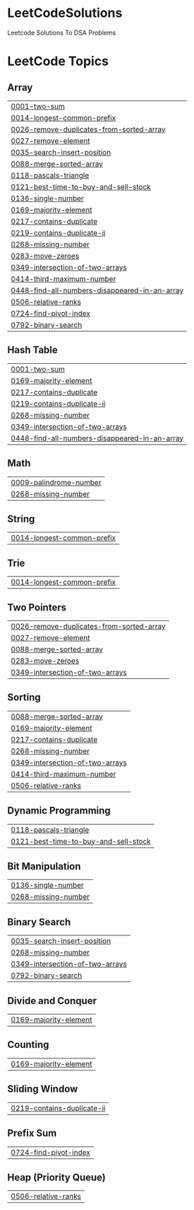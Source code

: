 # LeetCodeSolutions
Leetcode Solutions To DSA Problems

<!---LeetCode Topics Start-->
# LeetCode Topics
## Array
|  |
| ------- |
| [0001-two-sum](https://github.com/HiranyamayHazra101922/LeetCodeSolutions/tree/master/0001-two-sum) |
| [0014-longest-common-prefix](https://github.com/HiranyamayHazra101922/LeetCodeSolutions/tree/master/0014-longest-common-prefix) |
| [0026-remove-duplicates-from-sorted-array](https://github.com/HiranyamayHazra101922/LeetCodeSolutions/tree/master/0026-remove-duplicates-from-sorted-array) |
| [0027-remove-element](https://github.com/HiranyamayHazra101922/LeetCodeSolutions/tree/master/0027-remove-element) |
| [0035-search-insert-position](https://github.com/HiranyamayHazra101922/LeetCodeSolutions/tree/master/0035-search-insert-position) |
| [0088-merge-sorted-array](https://github.com/HiranyamayHazra101922/LeetCodeSolutions/tree/master/0088-merge-sorted-array) |
| [0118-pascals-triangle](https://github.com/HiranyamayHazra101922/LeetCodeSolutions/tree/master/0118-pascals-triangle) |
| [0121-best-time-to-buy-and-sell-stock](https://github.com/HiranyamayHazra101922/LeetCodeSolutions/tree/master/0121-best-time-to-buy-and-sell-stock) |
| [0136-single-number](https://github.com/HiranyamayHazra101922/LeetCodeSolutions/tree/master/0136-single-number) |
| [0169-majority-element](https://github.com/HiranyamayHazra101922/LeetCodeSolutions/tree/master/0169-majority-element) |
| [0217-contains-duplicate](https://github.com/HiranyamayHazra101922/LeetCodeSolutions/tree/master/0217-contains-duplicate) |
| [0219-contains-duplicate-ii](https://github.com/HiranyamayHazra101922/LeetCodeSolutions/tree/master/0219-contains-duplicate-ii) |
| [0268-missing-number](https://github.com/HiranyamayHazra101922/LeetCodeSolutions/tree/master/0268-missing-number) |
| [0283-move-zeroes](https://github.com/HiranyamayHazra101922/LeetCodeSolutions/tree/master/0283-move-zeroes) |
| [0349-intersection-of-two-arrays](https://github.com/HiranyamayHazra101922/LeetCodeSolutions/tree/master/0349-intersection-of-two-arrays) |
| [0414-third-maximum-number](https://github.com/HiranyamayHazra101922/LeetCodeSolutions/tree/master/0414-third-maximum-number) |
| [0448-find-all-numbers-disappeared-in-an-array](https://github.com/HiranyamayHazra101922/LeetCodeSolutions/tree/master/0448-find-all-numbers-disappeared-in-an-array) |
| [0506-relative-ranks](https://github.com/HiranyamayHazra101922/LeetCodeSolutions/tree/master/0506-relative-ranks) |
| [0724-find-pivot-index](https://github.com/HiranyamayHazra101922/LeetCodeSolutions/tree/master/0724-find-pivot-index) |
| [0792-binary-search](https://github.com/HiranyamayHazra101922/LeetCodeSolutions/tree/master/0792-binary-search) |
## Hash Table
|  |
| ------- |
| [0001-two-sum](https://github.com/HiranyamayHazra101922/LeetCodeSolutions/tree/master/0001-two-sum) |
| [0169-majority-element](https://github.com/HiranyamayHazra101922/LeetCodeSolutions/tree/master/0169-majority-element) |
| [0217-contains-duplicate](https://github.com/HiranyamayHazra101922/LeetCodeSolutions/tree/master/0217-contains-duplicate) |
| [0219-contains-duplicate-ii](https://github.com/HiranyamayHazra101922/LeetCodeSolutions/tree/master/0219-contains-duplicate-ii) |
| [0268-missing-number](https://github.com/HiranyamayHazra101922/LeetCodeSolutions/tree/master/0268-missing-number) |
| [0349-intersection-of-two-arrays](https://github.com/HiranyamayHazra101922/LeetCodeSolutions/tree/master/0349-intersection-of-two-arrays) |
| [0448-find-all-numbers-disappeared-in-an-array](https://github.com/HiranyamayHazra101922/LeetCodeSolutions/tree/master/0448-find-all-numbers-disappeared-in-an-array) |
## Math
|  |
| ------- |
| [0009-palindrome-number](https://github.com/HiranyamayHazra101922/LeetCodeSolutions/tree/master/0009-palindrome-number) |
| [0268-missing-number](https://github.com/HiranyamayHazra101922/LeetCodeSolutions/tree/master/0268-missing-number) |
## String
|  |
| ------- |
| [0014-longest-common-prefix](https://github.com/HiranyamayHazra101922/LeetCodeSolutions/tree/master/0014-longest-common-prefix) |
## Trie
|  |
| ------- |
| [0014-longest-common-prefix](https://github.com/HiranyamayHazra101922/LeetCodeSolutions/tree/master/0014-longest-common-prefix) |
## Two Pointers
|  |
| ------- |
| [0026-remove-duplicates-from-sorted-array](https://github.com/HiranyamayHazra101922/LeetCodeSolutions/tree/master/0026-remove-duplicates-from-sorted-array) |
| [0027-remove-element](https://github.com/HiranyamayHazra101922/LeetCodeSolutions/tree/master/0027-remove-element) |
| [0088-merge-sorted-array](https://github.com/HiranyamayHazra101922/LeetCodeSolutions/tree/master/0088-merge-sorted-array) |
| [0283-move-zeroes](https://github.com/HiranyamayHazra101922/LeetCodeSolutions/tree/master/0283-move-zeroes) |
| [0349-intersection-of-two-arrays](https://github.com/HiranyamayHazra101922/LeetCodeSolutions/tree/master/0349-intersection-of-two-arrays) |
## Sorting
|  |
| ------- |
| [0088-merge-sorted-array](https://github.com/HiranyamayHazra101922/LeetCodeSolutions/tree/master/0088-merge-sorted-array) |
| [0169-majority-element](https://github.com/HiranyamayHazra101922/LeetCodeSolutions/tree/master/0169-majority-element) |
| [0217-contains-duplicate](https://github.com/HiranyamayHazra101922/LeetCodeSolutions/tree/master/0217-contains-duplicate) |
| [0268-missing-number](https://github.com/HiranyamayHazra101922/LeetCodeSolutions/tree/master/0268-missing-number) |
| [0349-intersection-of-two-arrays](https://github.com/HiranyamayHazra101922/LeetCodeSolutions/tree/master/0349-intersection-of-two-arrays) |
| [0414-third-maximum-number](https://github.com/HiranyamayHazra101922/LeetCodeSolutions/tree/master/0414-third-maximum-number) |
| [0506-relative-ranks](https://github.com/HiranyamayHazra101922/LeetCodeSolutions/tree/master/0506-relative-ranks) |
## Dynamic Programming
|  |
| ------- |
| [0118-pascals-triangle](https://github.com/HiranyamayHazra101922/LeetCodeSolutions/tree/master/0118-pascals-triangle) |
| [0121-best-time-to-buy-and-sell-stock](https://github.com/HiranyamayHazra101922/LeetCodeSolutions/tree/master/0121-best-time-to-buy-and-sell-stock) |
## Bit Manipulation
|  |
| ------- |
| [0136-single-number](https://github.com/HiranyamayHazra101922/LeetCodeSolutions/tree/master/0136-single-number) |
| [0268-missing-number](https://github.com/HiranyamayHazra101922/LeetCodeSolutions/tree/master/0268-missing-number) |
## Binary Search
|  |
| ------- |
| [0035-search-insert-position](https://github.com/HiranyamayHazra101922/LeetCodeSolutions/tree/master/0035-search-insert-position) |
| [0268-missing-number](https://github.com/HiranyamayHazra101922/LeetCodeSolutions/tree/master/0268-missing-number) |
| [0349-intersection-of-two-arrays](https://github.com/HiranyamayHazra101922/LeetCodeSolutions/tree/master/0349-intersection-of-two-arrays) |
| [0792-binary-search](https://github.com/HiranyamayHazra101922/LeetCodeSolutions/tree/master/0792-binary-search) |
## Divide and Conquer
|  |
| ------- |
| [0169-majority-element](https://github.com/HiranyamayHazra101922/LeetCodeSolutions/tree/master/0169-majority-element) |
## Counting
|  |
| ------- |
| [0169-majority-element](https://github.com/HiranyamayHazra101922/LeetCodeSolutions/tree/master/0169-majority-element) |
## Sliding Window
|  |
| ------- |
| [0219-contains-duplicate-ii](https://github.com/HiranyamayHazra101922/LeetCodeSolutions/tree/master/0219-contains-duplicate-ii) |
## Prefix Sum
|  |
| ------- |
| [0724-find-pivot-index](https://github.com/HiranyamayHazra101922/LeetCodeSolutions/tree/master/0724-find-pivot-index) |
## Heap (Priority Queue)
|  |
| ------- |
| [0506-relative-ranks](https://github.com/HiranyamayHazra101922/LeetCodeSolutions/tree/master/0506-relative-ranks) |
<!---LeetCode Topics End-->